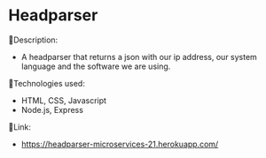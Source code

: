 # Headparser

:page_facing_up:Description:

- A headparser that returns a json with our ip address, our system language and the software we are using.

:wrench:Technologies used:

- HTML, CSS, Javascript
- Node.js, Express


:link:Link:
- https://headparser-microservices-21.herokuapp.com/
